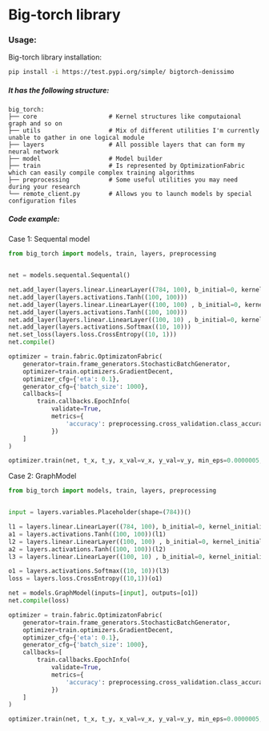 Big-torch library
=================


### Usage:

Big-torch library installation:
```bash
pip install -i https://test.pypi.org/simple/ bigtorch-denissimo
```

##### It has the following structure:

    big_torch:
    ├── core                    # Kernel structures like computaional graph and so on
    ├── utils                   # Mix of different utilities I'm currently unable to gather in one logical module
    ├── layers                  # All possible layers that can form my neural network
    ├── model                   # Model builder
    ├── train                   # Is represented by OptimizationFabric which can easily compile complex training algorithms
    ├── preprocessing           # Some useful utilities you may need during your research
    └── remote_client.py        # Allows you to launch models by special configuration files


##### Code example:

Case 1: Sequental model
```python
from big_torch import models, train, layers, preprocessing


net = models.sequental.Sequental()

net.add_layer(layers.linear.LinearLayer((784, 100), b_initial=0, kernel_initializer='xavier_normal'))
net.add_layer(layers.activations.Tanh((100, 100)))
net.add_layer(layers.linear.LinearLayer((100, 100) , b_initial=0, kernel_initializer='xavier_normal'))
net.add_layer(layers.activations.Tanh((100, 100)))
net.add_layer(layers.linear.LinearLayer((100, 10) , b_initial=0, kernel_initializer='xavier_normal'))
net.add_layer(layers.activations.Softmax((10, 10)))
net.set_loss(layers.loss.CrossEntropy((10, 1)))
net.compile()

optimizer = train.fabric.OptimizatonFabric(
    generator=train.frame_generators.StochasticBatchGenerator, 
    optimizer=train.optimizers.GradientDecent,
    optimizer_cfg={'eta': 0.1},
    generator_cfg={'batch_size': 1000}, 
    callbacks=[
        train.callbacks.EpochInfo(
            validate=True, 
            metrics={
                'accuracy': preprocessing.cross_validation.class_accuracy
            })
    ]
)

optimizer.train(net, t_x, t_y, x_val=v_x, y_val=v_y, min_eps=0.0000005, max_iter=200)
```

Case 2: GraphModel
```python
from big_torch import models, train, layers, preprocessing


input = layers.variables.Placeholder(shape=(784))()

l1 = layers.linear.LinearLayer((784, 100), b_initial=0, kernel_initializer='xavier_normal')(input)
a1 = layers.activations.Tanh((100, 100))(l1)
l2 = layers.linear.LinearLayer((100, 100) , b_initial=0, kernel_initializer='xavier_normal')(a1)
a2 = layers.activations.Tanh((100, 100))(l2)
l3 = layers.linear.LinearLayer((100, 10) , b_initial=0, kernel_initializer='xavier_normal')(a2)

o1 = layers.activations.Softmax((10, 10))(l3)
loss = layers.loss.CrossEntropy((10,1))(o1)

net = models.GraphModel(inputs=[input], outputs=[o1])
net.compile(loss)

optimizer = train.fabric.OptimizatonFabric(
    generator=train.frame_generators.StochasticBatchGenerator, 
    optimizer=train.optimizers.GradientDecent,
    optimizer_cfg={'eta': 0.1},
    generator_cfg={'batch_size': 1000}, 
    callbacks=[
        train.callbacks.EpochInfo(
            validate=True, 
            metrics={
                'accuracy': preprocessing.cross_validation.class_accuracy
            })
    ]
)

optimizer.train(net, t_x, t_y, x_val=v_x, y_val=v_y, min_eps=0.0000005, max_iter=200)
```